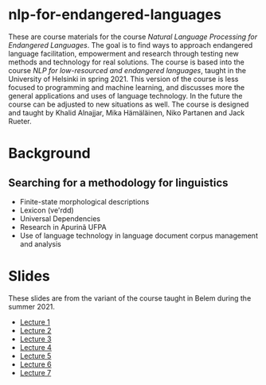 # nlp-for-endangered-languages

These are course materials for the course *Natural Language Processing for Endangered Languages*. The goal is to find ways to approach endangered language facilitation, empowerment and research through testing new methods and technology for real solutions. The course is based into the course *NLP for low-resourced and endangered languages*, taught in the University of Helsinki in spring 2021. This version of the course is less focused to programming and machine learning, and discusses more the general applications and uses of language technology. In the future the course can be adjusted to new situations as well. The course is designed and taught by Khalid Alnajjar, Mika Hämäläinen, Niko Partanen and Jack Rueter. 

# Background

## Searching for a methodology for linguistics

* Finite-state morphological descriptions
* Lexicon (ve'rdd)
* Universal Dependencies
* Research in Apurinã UFPA
* Use of language technology in language document corpus management and analysis

# Slides

These slides are from the variant of the course taught in Belem during the summer 2021.

- [Lecture 1](https://github.com/rueter/nlp-for-endangered-languages/raw/main/slides/lecture_01_belem.pdf)
- [Lecture 2](https://github.com/rueter/nlp-for-endangered-languages/raw/main/slides/lecture_02_belem.pdf)
- [Lecture 3](https://github.com/rueter/nlp-for-endangered-languages/raw/main/slides/lecture_03_belem.pdf)
- [Lecture 4](https://github.com/rueter/nlp-for-endangered-languages/raw/main/slides/lecture_04_belem.pdf)
- [Lecture 5](https://github.com/rueter/nlp-for-endangered-languages/raw/main/slides/lecture_05_belem.pdf)
- [Lecture 6](https://github.com/rueter/nlp-for-endangered-languages/raw/main/slides/lecture_06_belem.pdf)
- [Lecture 7](https://github.com/rueter/nlp-for-endangered-languages/raw/main/slides/lecture_07_belem.pdf)
